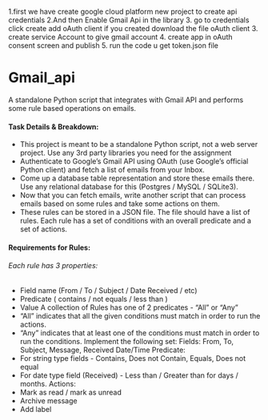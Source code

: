 1.first we have create google cloud platform new project to create api credentials 
2.And then Enable Gmail Api in the library
3. go  to credentials click create add oAuth client if you created download the file oAuth client
3. create service Account to give gmail account 
4. create app in oAuth consent screen and publish 
5. run the code u get token.json file 





# Gmail_api
A standalone Python script that integrates with Gmail API and performs some rule based operations on emails.

#### Task Details & Breakdown:
- This project is meant to be a standalone Python script, not a web server project. Use any 3rd party libraries you need for the assignment
- Authenticate to Google’s Gmail API using OAuth (use Google’s official Python client) and fetch a list of emails from your Inbox.
- Come up a database table representation and store these emails there. Use any relational database for this (Postgres / MySQL / SQLite3).
- Now that you can fetch emails, write another script that can process emails based on some rules and take some actions on them.
- These rules can be stored in a JSON file. The file should have a list of rules. Each rule has a set of conditions with an overall predicate and a set of actions.

#### Requirements for Rules:

###### Each rule has 3 properties:
- Field name (From / To / Subject / Date Received / etc)
- Predicate ( contains / not equals / less than )
- Value
A collection of Rules has one of 2 predicates - “All” or “Any”
- “All” indicates that all the given conditions must match in order to run the actions.
- “Any” indicates that at least one of the conditions must match in order to run the
conditions. Implement the following set:
Fields: From, To, Subject, Message, Received Date/Time Predicate:
- For string type fields - Contains, Does not Contain, Equals, Does not equal
- For date type field (Received) - Less than / Greater than for days / months. Actions:
- Mark as read / mark as unread
- Archive message
- Add label
